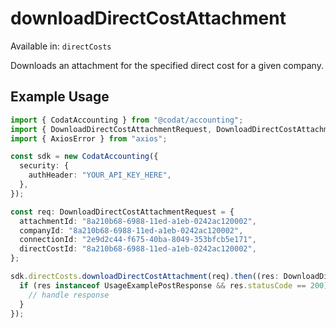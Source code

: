 # downloadDirectCostAttachment
Available in: `directCosts`

Downloads an attachment for the specified direct cost for a given company.

## Example Usage
```typescript
import { CodatAccounting } from "@codat/accounting";
import { DownloadDirectCostAttachmentRequest, DownloadDirectCostAttachmentResponse } from "@codat/accounting/dist/sdk/models/operations";
import { AxiosError } from "axios";

const sdk = new CodatAccounting({
  security: {
    authHeader: "YOUR_API_KEY_HERE",
  },
});

const req: DownloadDirectCostAttachmentRequest = {
  attachmentId: "8a210b68-6988-11ed-a1eb-0242ac120002",
  companyId: "8a210b68-6988-11ed-a1eb-0242ac120002",
  connectionId: "2e9d2c44-f675-40ba-8049-353bfcb5e171",
  directCostId: "8a210b68-6988-11ed-a1eb-0242ac120002",
};

sdk.directCosts.downloadDirectCostAttachment(req).then((res: DownloadDirectCostAttachmentResponse | AxiosError) => {
  if (res instanceof UsageExamplePostResponse && res.statusCode == 200) {
    // handle response
  }
});
```